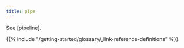 ```yaml
---
title: pipe
---
```


See [pipeline].

{{% include "/getting-started/glossary/_link-reference-definitions" %}}
